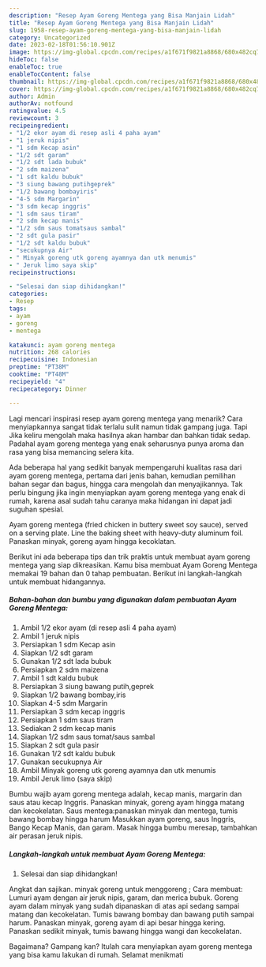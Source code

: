 ```yaml
---
description: "Resep Ayam Goreng Mentega yang Bisa Manjain Lidah"
title: "Resep Ayam Goreng Mentega yang Bisa Manjain Lidah"
slug: 1958-resep-ayam-goreng-mentega-yang-bisa-manjain-lidah
category: Uncategorized
date: 2023-02-18T01:56:10.901Z
image: https://img-global.cpcdn.com/recipes/a1f671f9821a8868/680x482cq70/ayam-goreng-mentega-foto-resep-utama.jpg
hideToc: false
enableToc: true
enableTocContent: false
thumbnail: https://img-global.cpcdn.com/recipes/a1f671f9821a8868/680x482cq70/ayam-goreng-mentega-foto-resep-utama.jpg
cover: https://img-global.cpcdn.com/recipes/a1f671f9821a8868/680x482cq70/ayam-goreng-mentega-foto-resep-utama.jpg
author: Admin
authorAv: notfound
ratingvalue: 4.5
reviewcount: 3
recipeingredient:
- "1/2 ekor ayam di resep asli 4 paha ayam"
- "1 jeruk nipis"
- "1 sdm Kecap asin"
- "1/2 sdt garam"
- "1/2 sdt lada bubuk"
- "2 sdm maizena"
- "1 sdt kaldu bubuk"
- "3 siung bawang putihgeprek"
- "1/2 bawang bombayiris"
- "4-5 sdm Margarin"
- "3 sdm kecap inggris"
- "1 sdm saus tiram"
- "2 sdm kecap manis"
- "1/2 sdm saus tomatsaus sambal"
- "2 sdt gula pasir"
- "1/2 sdt kaldu bubuk"
- "secukupnya Air"
- " Minyak goreng utk goreng ayamnya dan utk menumis"
- " Jeruk limo saya skip"
recipeinstructions:

- "Selesai dan siap dihidangkan!"
categories:
- Resep
tags:
- ayam
- goreng
- mentega

katakunci: ayam goreng mentega 
nutrition: 268 calories
recipecuisine: Indonesian
preptime: "PT38M"
cooktime: "PT48M"
recipeyield: "4"
recipecategory: Dinner

---
```



Lagi mencari inspirasi resep ayam goreng mentega yang menarik? Cara menyiapkannya sangat tidak terlalu sulit namun tidak gampang juga. Tapi Jika keliru mengolah maka hasilnya akan hambar dan bahkan tidak sedap. Padahal ayam goreng mentega yang enak seharusnya punya aroma dan rasa yang bisa memancing selera kita.


Ada beberapa hal yang sedikit banyak mempengaruhi kualitas rasa dari ayam goreng mentega, pertama dari jenis bahan, kemudian pemilihan bahan segar dan bagus, hingga cara mengolah dan menyajikannya. Tak perlu bingung jika ingin menyiapkan ayam goreng mentega yang enak di rumah, karena asal sudah tahu caranya maka hidangan ini dapat jadi suguhan spesial.

Ayam goreng mentega (fried chicken in buttery sweet soy sauce), served on a serving plate. Line the baking sheet with heavy-duty aluminum foil. Panaskan minyak, goreng ayam hingga kecoklatan.


Berikut ini ada beberapa tips dan trik praktis untuk membuat ayam goreng mentega yang siap dikreasikan. Kamu bisa membuat Ayam Goreng Mentega memakai 19 bahan dan 0 tahap pembuatan. Berikut ini langkah-langkah untuk membuat hidangannya.

<!--inarticleads1-->

##### Bahan-bahan dan bumbu yang digunakan dalam pembuatan Ayam Goreng Mentega:

1. Ambil 1/2 ekor ayam (di resep asli 4 paha ayam)
1. Ambil 1 jeruk nipis
1. Persiapkan 1 sdm Kecap asin
1. Siapkan 1/2 sdt garam
1. Gunakan 1/2 sdt lada bubuk
1. Persiapkan 2 sdm maizena
1. Ambil 1 sdt kaldu bubuk
1. Persiapkan 3 siung bawang putih,geprek
1. Siapkan 1/2 bawang bombay,iris
1. Siapkan 4-5 sdm Margarin
1. Persiapkan 3 sdm kecap inggris
1. Persiapkan 1 sdm saus tiram
1. Sediakan 2 sdm kecap manis
1. Siapkan 1/2 sdm saus tomat/saus sambal
1. Siapkan 2 sdt gula pasir
1. Gunakan 1/2 sdt kaldu bubuk
1. Gunakan secukupnya Air
1. Ambil  Minyak goreng utk goreng ayamnya dan utk menumis
1. Ambil  Jeruk limo (saya skip)


Bumbu wajib ayam goreng mentega adalah, kecap manis, margarin dan saus atau kecap Inggris. Panaskan minyak, goreng ayam hingga matang dan kecokelatan. Saus mentega:panaskan minyak dan mentega, tumis bawang bombay hingga harum Masukkan ayam goreng, saus Inggris, Bango Kecap Manis, dan garam. Masak hingga bumbu meresap, tambahkan air perasan jeruk nipis. 

<!--inarticleads2-->

##### Langkah-langkah untuk membuat Ayam Goreng Mentega:


1. Selesai dan siap dihidangkan!

Angkat dan sajikan. minyak goreng untuk menggoreng ; Cara membuat: Lumuri ayam dengan air jeruk nipis, garam, dan merica bubuk. Goreng ayam dalam minyak yang sudah dipanaskan di atas api sedang sampai matang dan kecokelatan. Tumis bawang bombay dan bawang putih sampai harum. Panaskan minyak, goreng ayam di api besar hingga kering. Panaskan sedikit minyak, tumis bawang hingga wangi dan kecokelatan. 

Bagaimana? Gampang kan? Itulah cara menyiapkan ayam goreng mentega yang bisa kamu lakukan di rumah. Selamat menikmati
